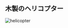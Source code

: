 ## 木製のヘリコプター  
![helicopter](https://user-images.githubusercontent.com/75403424/144956547-7b010745-9757-40b2-bd73-9ee380ec979b.png)

